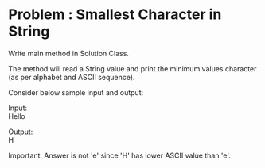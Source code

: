 # Problem : Smallest Character in String
Write main method in Solution Class.

The method will read a String value and print the minimum values character (as per alphabet and ASCII sequence).

Consider below sample input and output:

Input: <br/>
Hello

Output: <br/>
H

Important: Answer is not 'e' since 'H' has lower ASCII value than 'e'.